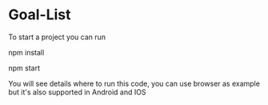 # Goal-List

To start a project you can run 
  
npm install

npm start

You will see details where to run this code, you can use browser as example but it's also supported in Android and IOS

